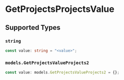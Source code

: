 # GetProjectsProjectsValue


## Supported Types

### `string`

```typescript
const value: string = "<value>";
```

### `models.GetProjectsValueProjects2`

```typescript
const value: models.GetProjectsValueProjects2 = {};
```

